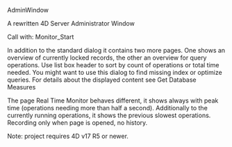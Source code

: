 AdminWindow

A rewritten 4D Server Administrator Window

Call with: Monitor_Start

In addition to the standard dialog it contains two more pages. One shows an overview of currently locked records, the other an overview for query operations. Use list box header to sort by count of operations or total time needed.
You might want to use this dialog to find missing index or optimize queries.
For details about the displayed content see Get Database Measures

The page Real Time Monitor behaves different, it shows always with peak time (operations needing more than half a second). Additionally to the currently running operations, it shows the previous slowest operations. Recording only when page is opened, no history.

Note: project requires 4D v17 R5 or newer.